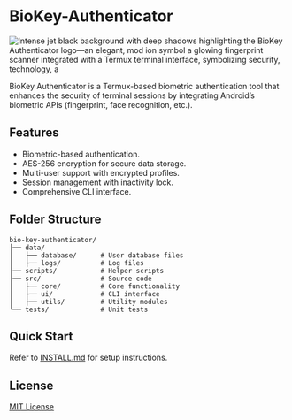 # BioKey-Authenticator

![Intense jet black background with deep shadows highlighting the BioKey Authenticator logo—an elegant, mod ion symbol a glowing fingerprint scanner integrated with a Termux terminal interface, symbolizing security, technology, a](https://github.com/user-attachments/assets/56b311e7-9d31-4136-bc5c-b9932d0c0622)


BioKey Authenticator is a Termux-based biometric authentication tool that enhances the security of terminal sessions by integrating Android’s biometric APIs (fingerprint, face recognition, etc.).


## Features
- Biometric-based authentication.
- AES-256 encryption for secure data storage.
- Multi-user support with encrypted profiles.
- Session management with inactivity lock.
- Comprehensive CLI interface.

## Folder Structure
```
bio-key-authenticator/
├── data/
│   ├── database/      # User database files
│   ├── logs/          # Log files
├── scripts/           # Helper scripts
├── src/               # Source code
│   ├── core/          # Core functionality
│   ├── ui/            # CLI interface
│   ├── utils/         # Utility modules
└── tests/             # Unit tests
```

## Quick Start
Refer to [INSTALL.md](INSTALL.md) for setup instructions.

## License
[MIT License](LICENSE)
